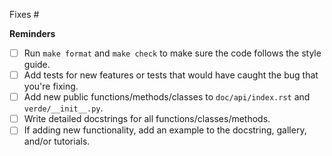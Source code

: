 <!-- Please describe changes proposed and WHY you made them. If unsure, open an issue first to discuss the idea. -->

<!-- If fixing an issue, put the issue number after the # below (no spaces). Github will automatically close it when this gets merged. -->
Fixes #

**Reminders**

- [ ] Run `make format` and `make check` to make sure the code follows the style guide.
- [ ] Add tests for new features or tests that would have caught the bug that you're fixing.
- [ ] Add new public functions/methods/classes to `doc/api/index.rst` and `verde/__init__.py`.
- [ ] Write detailed docstrings for all functions/classes/methods.
- [ ] If adding new functionality, add an example to the docstring, gallery, and/or tutorials.
